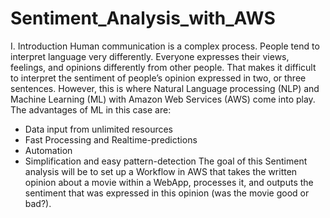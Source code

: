 # Sentiment_Analysis_with_AWS

I.	Introduction
Human communication is a complex process. People tend to interpret language very differently. Everyone expresses their views, feelings, and opinions differently from other people. That makes it difficult to interpret the sentiment of people’s opinion expressed in two, or three sentences. However, this is where Natural Language processing (NLP) and Machine Learning (ML) with Amazon Web Services (AWS) come into play. 
The advantages of ML in this case are:
-	Data input from unlimited resources
-	Fast Processing and Realtime-predictions
-	Automation
-	Simplification and easy pattern-detection
The goal of this Sentiment analysis will be to set up a Workflow in AWS that takes the written opinion about a movie within a WebApp, processes it, and outputs the sentiment that was expressed in this opinion (was the movie good or bad?).

 
